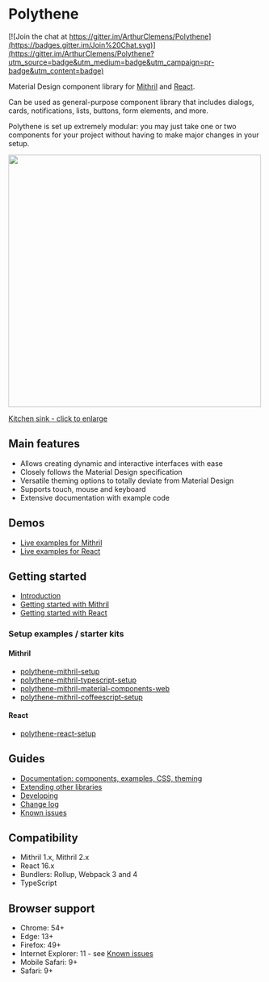 # Polythene

[![Join the chat at https://gitter.im/ArthurClemens/Polythene](https://badges.gitter.im/Join%20Chat.svg)](https://gitter.im/ArthurClemens/Polythene?utm_source=badge&utm_medium=badge&utm_campaign=pr-badge&utm_content=badge)

Material Design component library for [Mithril](http://mithril.js.org) and [React](https://facebook.github.io/react/).

Can be used as general-purpose component library that includes dialogs, cards, notifications, lists, buttons, form elements, and more.

Polythene is set up extremely modular: you may just take one or two components for your project without having to make major changes in your setup.

<a href="https://arthurclemens.github.io/assets/polythene/docs/polythene-kitchen-sink.png" target="_blank"><img src="https://arthurclemens.github.io/assets/polythene/docs/polythene-kitchen-sink-thumb.jpg" height="500" /></a>

<a href="https://arthurclemens.github.io/assets/polythene/docs/polythene-kitchen-sink.png" target="_blank">Kitchen sink - click to enlarge</a>


## Main features

* Allows creating dynamic and interactive interfaces with ease
* Closely follows the Material Design specification
* Versatile theming options to totally deviate from Material Design
* Supports touch, mouse and keyboard
* Extensive documentation with example code


## Demos

* [Live examples for Mithril](docs/online-examples-mithril.md)
* [Live examples for React](docs/online-examples-react.md)


## Getting started

* [Introduction](docs/introduction.md)
* [Getting started with Mithril](docs/getting-started-mithril.md)
* [Getting started with React](docs/getting-started-react.md)

### Setup examples / starter kits

#### Mithril

* [polythene-mithril-setup](https://github.com/ArthurClemens/polythene-mithril-setup)
* [polythene-mithril-typescript-setup](https://github.com/ArthurClemens/polythene-mithril-typescript-setup)
* [polythene-mithril-material-components-web](https://github.com/ArthurClemens/polythene-mithril-material-components-web)
* [polythene-mithril-coffeescript-setup](https://github.com/ArthurClemens/polythene-mithril-coffeescript-setup)

#### React

* [polythene-react-setup](https://github.com/ArthurClemens/polythene-react-setup)


## Guides

* [Documentation: components, examples, CSS, theming](docs/README.md)
* [Extending other libraries](docs/extending.md)
* [Developing](docs/developing.md)
* [Change log](docs/changes.md)
* [Known issues](docs/known-issues.md)


## Compatibility

* Mithril 1.x, Mithril 2.x
* React 16.x
* Bundlers: Rollup, Webpack 3 and 4
* TypeScript


## Browser support

* Chrome: 54+
* Edge: 13+
* Firefox: 49+
* Internet Explorer: 11 - see [Known issues](docs/known-issues.md)
* Mobile Safari: 9+
* Safari: 9+
